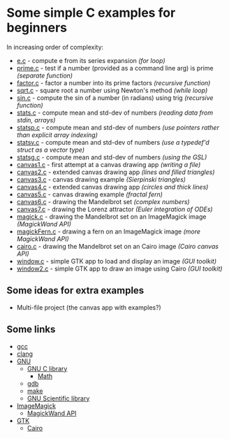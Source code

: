 # Some simple C examples for beginners

In increasing order of complexity:

* [e.c](e.c) - compute e from its series expansion *(for loop)*
* [prime.c](prime.c) - test if a number (provided as a command line arg) is prime *(separate function)*
* [factor.c](factor.c) - factor a number into its prime factors *(recursive function)*
* [sqrt.c](sqrt.c) - square root a number using Newton's method *(while loop)*
* [sin.c](sin.c) - compute the sin of a number (in radians) using trig *(recursive function)*
* [stats.c](stats.c) - compute mean and std-dev of numbers *(reading data from stdin, arrays)*
* [statsp.c](statsp.c) - compute mean and std-dev of numbers *(use pointers rather than explicit array indexing)*
* [statsv.c](statsv.c) - compute mean and std-dev of numbers *(use a typedef'd struct as a vector type)*
* [statsg.c](statsg.c) - compute mean and std-dev of numbers *(using the GSL)*
* [canvas1.c](canvas1.c) - first attempt at a canvas drawing app *(writing a file)*
* [canvas2.c](canvas2.c) - extended canvas drawing app *(lines and filled triangles)*
* [canvas3.c](canvas3.c) - canvas drawing example *(Sierpinski triangles)*
* [canvas4.c](canvas4.c) - extended canvas drawing app *(circles and thick lines)*
* [canvas5.c](canvas5.c) - canvas drawing example *(fractal fern)*
* [canvas6.c](canvas6.c) - drawing the Mandelbrot set *(complex numbers)*
* [canvas7.c](canvas7.c) - drawing the Lorenz attractor *(Euler integration of ODEs)*
* [magick.c](magick.c) - drawing the Mandelbrot set on an ImageMagick image *(MagickWand API)*
* [magickFern.c](magickFern.c) - drawing a fern on an ImageMagick image *(more MagickWand API)*
* [cairo.c](cairo.c) - drawing the Mandelbrot set on an Cairo image *(Cairo canvas API)*
* [window.c](window.c) - simple GTK app to load and display an image *(GUI toolkit)*
* [window2.c](window2.c) - simple GTK app to draw an image using Cairo *(GUI toolkit)*

## Some ideas for extra examples

* Multi-file project (the canvas app with examples?)


## Some links

* [gcc](https://gcc.gnu.org/)
* [clang](https://clang.llvm.org/)
* [GNU](https://directory.fsf.org/wiki/GNU)
    * [GNU C library](https://www.gnu.org/software/libc/manual/html_node/index.html)
	    * [Math](https://www.gnu.org/software/libc/manual/html_node/Mathematics.html)
    * [gdb](https://sourceware.org/gdb/current/onlinedocs/gdb.html/)
    * [make](https://www.gnu.org/software/make/)
    * [GNU Scientific library](https://www.gnu.org/software/gsl/doc/html/index.html)
* [ImageMagick](https://imagemagick.org/)
    * [MagickWand API](https://imagemagick.org/script/magick-wand.php)
* [GTK](https://www.gtk.org/)
    * [Cairo](https://www.cairographics.org/documentation/)
